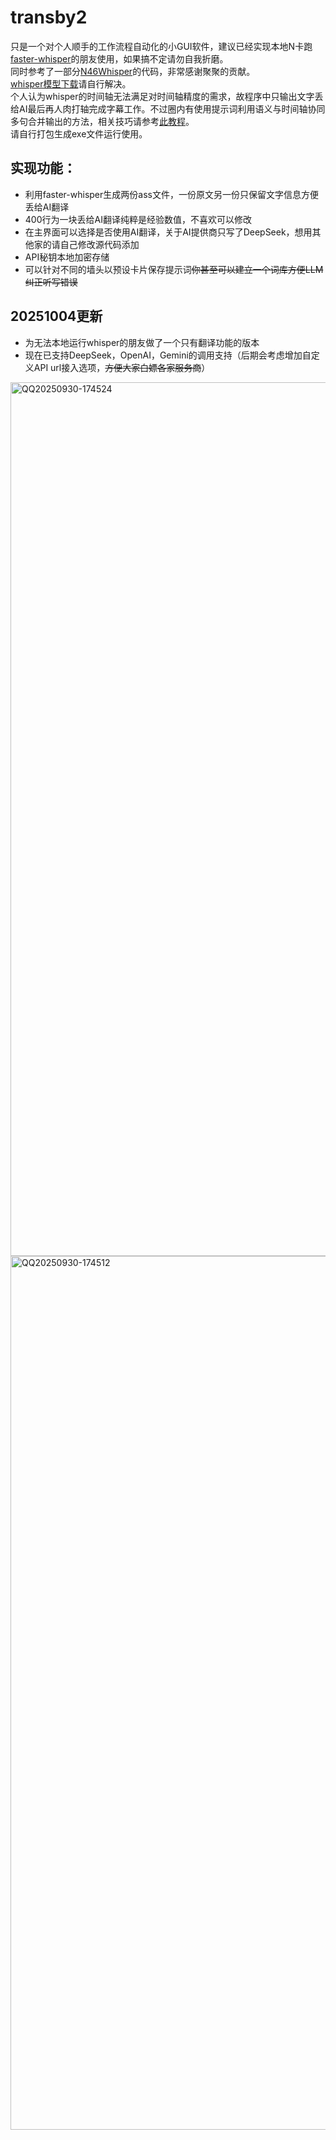 # transby2
只是一个对个人顺手的工作流程自动化的小GUI软件，建议已经实现本地N卡跑[faster-whisper](https://github.com/SYSTRAN/faster-whisper)的朋友使用，如果搞不定请勿自我折磨。  
同时参考了一部分[N46Whisper](https://github.com/Ayanaminn/N46Whisper/)的代码，非常感谢聚聚的贡献。  
[whisper模型下载](https://github.com/openai/whisper/blob/main/whisper/__init__.py)请自行解决。  
个人认为whisper的时间轴无法满足对时间轴精度的需求，故程序中只输出文字丢给AI最后再人肉打轴完成字幕工作。不过圈内有使用提示词利用语义与时间轴协同多句合并输出的方法，相关技巧请参考[此教程](https://www.bilibili.com/video/BV1tFhCzcEUA)。  
请自行打包生成exe文件运行使用。
## 实现功能：
- 利用faster-whisper生成两份ass文件，一份原文另一份只保留文字信息方便丢给AI翻译
- 400行为一块丢给AI翻译纯粹是经验数值，不喜欢可以修改
- 在主界面可以选择是否使用AI翻译，关于AI提供商只写了DeepSeek，想用其他家的请自己修改源代码添加
- API秘钥本地加密存储
- 可以针对不同的墙头以预设卡片保存提示词~~你甚至可以建立一个词库方便LLM纠正听写错误~~
  
## 20251004更新
- 为无法本地运行whisper的朋友做了一个只有翻译功能的版本
- 现在已支持DeepSeek，OpenAI，Gemini的调用支持（后期会考虑增加自定义API url接入选项，~~方便大家白嫖各家服务商~~） 
<img width="2360" height="1398" alt="QQ20250930-174524" src="https://github.com/user-attachments/assets/baa7fdf2-bd81-4cee-86cf-343a228dacf7" />

<img width="2360" height="1398" alt="QQ20250930-174512" src="https://github.com/user-attachments/assets/e720ad0d-c70f-4336-8591-dc58c26b305e" />

